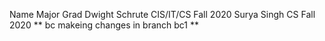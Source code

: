 Name             Major       Grad 
Dwight Schrute   CIS/IT/CS   Fall 2020
Surya Singh      CS          Fall 2020
** bc makeing changes in branch bc1 **

